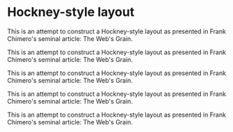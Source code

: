# Hockney-style layout

This is an attempt to construct a Hockney-style layout as presented in Frank Chimero's seminal article: The Web's Grain.

This is an attempt to construct a Hockney-style layout as presented in Frank Chimero's seminal article: The Web's Grain.

This is an attempt to construct a Hockney-style layout as presented in Frank Chimero's seminal article: The Web's Grain.

This is an attempt to construct a Hockney-style layout as presented in Frank Chimero's seminal article: The Web's Grain.

This is an attempt to construct a Hockney-style layout as presented in Frank Chimero's seminal article: The Web's Grain.
